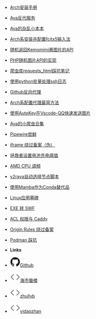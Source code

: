 - [Arch安装手册](Arch_For_Aya)
- [Aya反代服务](r)
- [Aya的杂乱小本本](1-note)
- [Arch系安装并配置fcitx5输入法](2-fcitx5)
- [随机返回Kemomimi酱图片的API](3-api)
- [PHP随机图片API的实现](4-phpapi)
- [爬虫库requests_html踩坑笔记](5-requests_html)
- [使用python批量处理ssh日志](6-pyssh)
- [Github反向代理](8-github.md)
- [Arch系配置代理最简方法](9-v2raya)
- [使用AutoKey在Vscode-QQ快速发送图片](10-vscodeqq)
- [Aya的小爬虫合集](11-pybili)
- [Pipewire尝鲜](12-pipewire)
- [iframe 绕过备案（伪）](13-https_aya)
- [拯救者设置电池充电阈值](14-battery)
- [AMD CPU 调频](15-amd-cpufreq)
- [v2raya自动选择节点脚本](16-autoaya)
- [使用Mamba作为Conda替代品](17-mamba)
- [Linux应用墓碑](18-xstop)
- [EXE 转 SWF](19-exe2swf)
- [ACL 权限与 Caddy](20-acl_caddy)
- [Origin Rules 绕过备案](21-cf_origin_rules)
- [Podman 踩坑](22-podman)

- **Links**
- [![Github](assets/img/github.svg)Github](https://github.com/brx86)
- [![海市蜃楼](assets/img/code.svg)海市蜃楼](sf201302)
- [![zhullyb](assets/img/code.svg)zhullyb](https://zhul.in/)
- [![yidaozhan](assets/img/code.svg)yidaozhan](https://blog.chyk.ink/)
